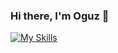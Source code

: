 ### Hi there, I'm Oguz 👋
 
[![My Skills](https://skillicons.dev/icons?i=js,html,css,ts,nodejs,nextjs,expressjs,reactjs)](https://skillicons.dev)
<!--
**oguzcinar29/oguzcinar29** is a ✨ _special_ ✨ repository because its `README.md` (this file) appears on your GitHub profile.

Here are some ideas to get you started:

- 🔭 I’m currently working on ...
- 🌱 I’m currently learning ...
- 👯 I’m looking to collaborate on ...
- 🤔 I’m looking for help with ...
- 💬 Ask me about ...
- 📫 How to reach me: ...
- 😄 Pronouns: ...
- ⚡ Fun fact: ...
-->

